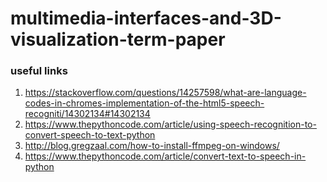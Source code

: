 # multimedia-interfaces-and-3D-visualization-term-paper

### useful links
1. https://stackoverflow.com/questions/14257598/what-are-language-codes-in-chromes-implementation-of-the-html5-speech-recogniti/14302134#14302134
2. https://www.thepythoncode.com/article/using-speech-recognition-to-convert-speech-to-text-python
3. http://blog.gregzaal.com/how-to-install-ffmpeg-on-windows/
4. https://www.thepythoncode.com/article/convert-text-to-speech-in-python
